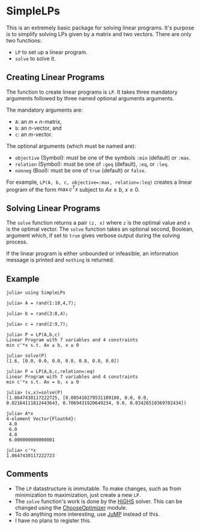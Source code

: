 # SimpleLPs

This is an extremely basic package for solving linear programs. It's purpose is to simplify 
solving LPs given by a matrix and two vectors. There are only two functions:
* `LP` to set up a linear program.
* `solve` to solve it. 


## Creating Linear Programs

The function to create linear programs is `LP`. It takes three mandatory arguments followed by three named optional arguments arguments. 

The mandatory arguments are:
* `A`: an $m\times n$-matrix,
* `b`: an $n$-vector, and
* `c`: an $m$-vector. 

The optional arguments (which must be named are):
* `objective` (Symbol): must be one of the symbols `:min` (default) or `:max`.
* `relation` (Symbol): must be one of `:geq` (default), `:eq`, or `:leq`.
* `nonneg` (Bool): must be one of `true` (default) or `false`. 

For example, `LP(A, b, c, objective=:max, relation=:leq)` creates a linear program of the form $\max c^Tx$ subject to $Ax \le  b$, $x \ge 0$. 

## Solving Linear Programs

The `solve` function returns a pair `(z, x)` where `z` is the optimal value and `x` is the optimal vector. The `solve` function takes an optional second, Boolean, argument which, if set to `true` gives verbose output during the solving process.

If the linear program is either unbounded or infeasible, an information message is printed and `nothing` is returned. 

## Example

```
julia> using SimpleLPs

julia> A = rand(1:10,4,7);

julia> b = rand(3:8,4);

julia> c = rand(2:9,7);

julia> P = LP(A,b,c)
Linear Program with 7 variables and 4 constraints
min c'*x s.t. Ax ≥ b, x ≥ 0

julia> solve(P)
(1.6, [0.0, 0.0, 0.0, 0.0, 0.8, 0.0, 0.0])

julia> P = LP(A,b,c,relation=:eq)
Linear Program with 7 variables and 4 constraints
min c'*x s.t. Ax = b, x ≥ 0

julia> (v,x)=solve(P)
(1.8647430117222725, [0.005410279531109108, 0.0, 0.0, 0.02164111812443643, 0.7069431920649234, 0.0, 0.03426510369702434])

julia> A*x
4-element Vector{Float64}:
 4.0
 6.0
 4.0
 6.000000000000001

julia> c'*x
1.8647430117222723
```

## Comments

* The `LP` datastructure is immutable. To make changes, such as from minimization to maximization, just create a new `LP`. 
* The `solve` function's work is done by the [HiGHS](https://github.com/jump-dev/HiGHS.jl) solver. This can be changed using the [ChooseOptimizer](https://github.com/scheinerman/ChooseOptimizer.jl) module. 
* To do anything more interesting, use [JuMP](https://jump.dev/JuMP.jl/stable/) instead of this.
* I have no plans to register this. 